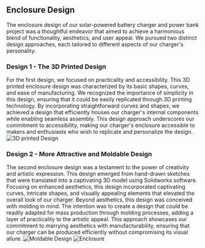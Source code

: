 ## Enclosure Design

The enclosure design of our solar-powered battery charger and power bank project was a thoughtful endeavor that aimed to achieve a harmonious blend of functionality, aesthetics, and user appeal. We pursued two distinct design approaches, each tailored to different aspects of our charger's personality.

### Design 1 - The 3D Printed Design
For the first design, we focused on practicality and accessibility. This 3D printed enclosure design was characterized by its basic shapes, curves, and ease of manufacturing. We recognized the importance of simplicity in this design, ensuring that it could be easily replicated through 3D printing technology. By incorporating straightforward curves and shapes, we achieved a design that efficiently houses our charger's internal components while enabling seamless assembly. This design approach underscores our commitment to accessibility, making our charger's enclosure accessible to makers and enthusiasts who wish to replicate and personalize the design.
![3D printed Design](https://github.com/RavinduMPK/Power-Bank-Project/assets/68577937/8dadf636-3f43-416b-afe0-af7a85c405f9)

### Design 2 - More Attractive and Moldable Design
The second enclosure design was a testament to the power of creativity and artistic expression. This design emerged from hand-drawn sketches that were translated into a captivating 3D model using Solidworks software. Focusing on enhanced aesthetics, this design incorporated captivating curves, intricate shapes, and visually appealing elements that elevated the overall look of our charger. Beyond aesthetics, this design was conceived with molding in mind. The intention was to create a design that could be readily adapted for mass production through molding processes, adding a layer of practicality to the artistic appeal. This approach showcases our commitment to marrying aesthetics with manufacturability, ensuring that our charger can be produced efficiently without compromising its visual allure.
![Moldable Design](https://github.com/RavinduMPK/Power-Bank-Project/assets/68577937/e78754e5-d267-48fb-8e20-2506e5986a45)
![Enclosure](https://github.com/RavinduMPK/Power-Bank-Project/assets/68577937/42160fcc-5e9c-49e9-8316-821638b42400)
